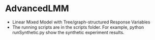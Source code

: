 # AdvancedLMM

- Linear Mixed Model with Tree/graph-structured Response Variables
- The running scripts are in the scripts folder. For example, python runSynthetic.py show the synthetic experiment results.
